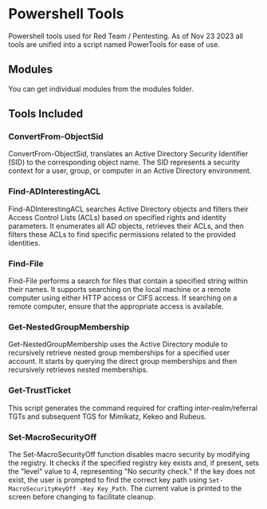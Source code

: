 # Powershell Tools
Powershell tools used for Red Team / Pentesting. As of Nov 23 2023 all tools are unified into a script named PowerTools for ease of use. 

## Modules
You can get individual modules from the modules folder.

## Tools Included

### ConvertFrom-ObjectSid
ConvertFrom-ObjectSid, translates an Active Directory Security Identifier (SID) to the corresponding object name. The SID represents a security context for a user, group, or computer in an Active Directory environment.

### Find-ADInterestingACL
Find-ADInterestingACL searches Active Directory objects and filters their Access Control Lists (ACLs) based on specified rights and identity parameters. It enumerates all AD objects, retrieves their ACLs, and then filters these ACLs to find specific permissions related to the provided identities.

### Find-File
Find-File performs a search for files that contain a specified string within their names. It supports searching on the local machine or a remote computer using either HTTP access or CIFS access. If searching on a remote computer, ensure that the appropriate access is available.

### Get-NestedGroupMembership
Get-NestedGroupMembership uses the Active Directory module to recursively retrieve nested group memberships for a specified user account. It starts by querying the direct group memberships and then recursively retrieves nested memberships.

### Get-TrustTicket
This script generates the command required for crafting inter-realm/referral TGTs and subsequent TGS for Mimikatz, Kekeo and Rubeus.

### Set-MacroSecurityOff
The Set-MacroSecurityOff function disables macro security by modifying the registry. It checks if the specified registry key exists and, if present, sets the "level" value to 4, representing "No security check." If the key does not exist, the user is prompted to find the correct key path using `Set-MacroSecurityKeyOff -Key Key_Path`. The current value is printed to the screen before changing to facilitate cleanup.